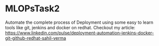 # MLOPsTask2

Automate the complete process of Deployment using some easy to learn tools like git, jenkins and docker on redhat.
Checkout my article: https://www.linkedin.com/pulse/deployment-automation-jenkins-docker-git-github-redhat-sahil-verma

